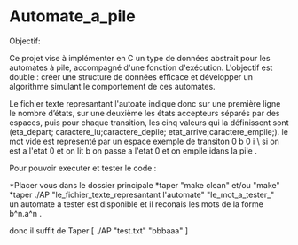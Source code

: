 # Automate_a_pile

Objectif:

Ce projet vise à implémenter en C un type de données abstrait pour les automates à pile, accompagné d'une fonction d'exécution. L'objectif est double : créer une structure de données efficace et développer un algorithme simulant le comportement de ces automates.

Le fichier texte represantant l'autoate  indique donc sur une première ligne le nombre d’états, sur une
deuxième les états accepteurs séparés par des espaces,
puis pour chaque transition, les cinq valeurs qui la définissent sont 
(eta_depart; caractere_lu;caractere_depile; etat_arrive;caractere_empile;).
le mot vide est representé par  un espace exemple de transiton 
0 b   0 i \ si on est a l'etat 0 et on lit b on passe a l'etat 0 et on empile idans la pile .

Pour pouvoir executer et tester le code :

  *Placer vous dans le dossier  principale 
  *taper "make clean" et/ou "make"
  *taper ./AP "le_fichier_texte_represantant l'automate" "le_mot_a_tester_"   
un automate a tester est disponible et il reconais les mots de la forme b^n.a^n .

donc il suffit de Taper  [  ./AP  "test.txt" "bbbaaa"  ] 
